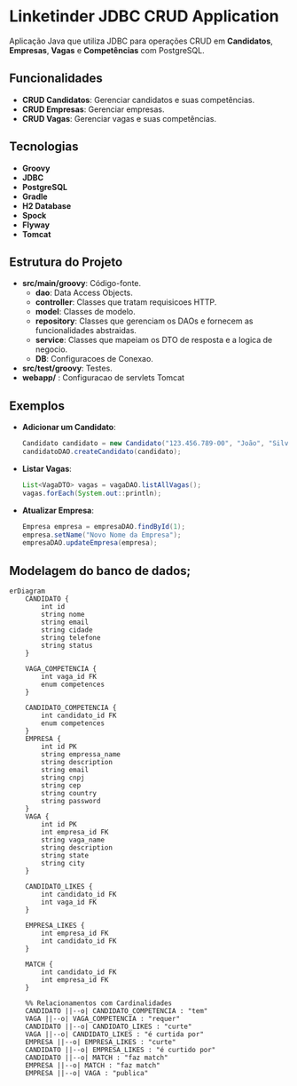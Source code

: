 # Linketinder JDBC CRUD Application

Aplicação Java que utiliza JDBC para operações CRUD em **Candidatos**, **Empresas**, **Vagas** e **Competências** com PostgreSQL.

## Funcionalidades

- **CRUD Candidatos**: Gerenciar candidatos e suas competências.
- **CRUD Empresas**: Gerenciar empresas.
- **CRUD Vagas**: Gerenciar vagas e suas competências.

## Tecnologias

- **Groovy**
- **JDBC**
- **PostgreSQL**
- **Gradle**
- **H2 Database**
- **Spock**
- **Flyway**
- **Tomcat**


## Estrutura do Projeto

- **src/main/groovy**: Código-fonte.
    - **dao**: Data Access Objects.
    - **controller**: Classes que tratam requisicoes HTTP.
    - **model**: Classes de modelo.
    - **repository**: Classes que gerenciam os DAOs e fornecem as funcionalidades abstraidas.
    - **service**: Classes que mapeiam os DTO de resposta e a logica de negocio.
    - **DB**: Configuracoes de Conexao.
- **src/test/groovy**: Testes.
- **webapp/** : Configuracao de servlets Tomcat

## Exemplos

- **Adicionar um Candidato**:

    ```java
    Candidato candidato = new Candidato("123.456.789-00", "João", "Silva", "joao@email.com", "São Paulo", "01000-000", "Desenvolvedor Java", "senha123");
    candidatoDAO.createCandidato(candidato);
    ```

- **Listar Vagas**:

    ```java
    List<VagaDTO> vagas = vagaDAO.listAllVagas();
    vagas.forEach(System.out::println);
    ```

- **Atualizar Empresa**:

    ```java
    Empresa empresa = empresaDAO.findById(1);
    empresa.setName("Novo Nome da Empresa");
    empresaDAO.updateEmpresa(empresa);
    ```
## Modelagem do banco de dados;
```mermaid
erDiagram
    CANDIDATO {
        int id
        string nome
        string email
        string cidade
        string telefone
        string status
    }
    
    VAGA_COMPETENCIA {
        int vaga_id FK
        enum competences    
    }
    
    CANDIDATO_COMPETENCIA {
        int candidato_id FK
        enum competences  
    }
    EMPRESA {
        int id PK
        string empressa_name  
        string description  
        string email
        string cnpj
        string cep
        string country
        string password
    }
    VAGA {
        int id PK
        int empresa_id FK
        string vaga_name
        string description
        string state
        string city
    }
    
    CANDIDATO_LIKES {
        int candidato_id FK
        int vaga_id FK
    }
    
    EMPRESA_LIKES {
        int empresa_id FK
        int candidato_id FK
    }
    
    MATCH {
        int candidato_id FK
        int empresa_id FK
    }

    %% Relacionamentos com Cardinalidades
    CANDIDATO ||--o| CANDIDATO_COMPETENCIA : "tem"
    VAGA ||--o| VAGA_COMPETENCIA : "requer"
    CANDIDATO ||--o| CANDIDATO_LIKES : "curte"
    VAGA ||--o| CANDIDATO_LIKES : "é curtida por"
    EMPRESA ||--o| EMPRESA_LIKES : "curte"
    CANDIDATO ||--o| EMPRESA_LIKES : "é curtido por"
    CANDIDATO ||--o| MATCH : "faz match"
    EMPRESA ||--o| MATCH : "faz match"
    EMPRESA ||--o| VAGA : "publica"